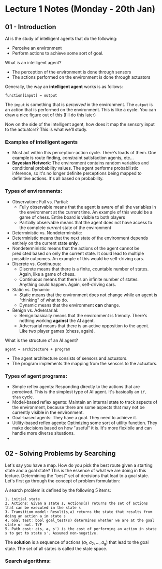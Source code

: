 # Lecture 1 Notes (Monday - 20th Jan)

## 01 - Introduction 

AI is the study of intelligent agents that do the following: 
- Perceive an environment
- Perform actions to achieve some sort of goal.

What is an intelligent agent?
- The perception of the environment is done through sensors
- The actions performed on the environment is done through actuators


Generally, the way an **intelligent agent** works is as follows: 

```
function[input] = output
```

The ```input``` is something that is *perceived* in the environment. The ```output``` is an action that is performed on the environment. This is like a cycle. You can draw a nice figure out of this (I'll do this later)

Now on the side of the intelligent agent, how does it map the sensory input to the actuators? This is what we'll study. 

### Examples of intelligent agents
- Most act within this perception-action cycle. There's loads of them. One example is route finding, constraint satisfaction agents, etc...
- **Bayesian Network**: The environment contains random variables and conditional probability values. The agent performs probabilistic inference, so it's no longer definite perceptions being mapped to definitive actions. It's all based on probability.

### Types of **environments**: 
- Observation: Full vs. Partial:
  - Fully observable means that the agent is aware of all the variables in the environment at the current time. An example of this would be a game of chess. Entire board is visible to both players
  - Partially observable means that the agent does not have access to the complete *current* state of the environment
-  Deterministic vs. Nondeterministic:
  - Deterministic means that the next state of the environment depends entirely on the current state **only**.
  - Nondeterministic means that the actions of the agent cannot be predicted based on only the current state. It could lead to multiple possible outcomes. An example of this would be self-driving cars.
- Discrete vs. Continuous:
  - Discrete means that there is a finite, countable number of states. Again, like a game of chess.
  - Continuous means that there is an infinite number of states. Anything could happen. Again, self-driving cars.
- Static vs. Dynamic:
  - Static means that the environment does not change while an agent is "thinking" of what to do.
  - Dynamic means that the environment **can** change.
- Benign vs. Adversarial:
  - Benign basically means that the environment is friendly. There's nothing working **against** the AI agent.
  - Adversarial means that there is an active opposition to the agent. Like two player games (chess, again).
 
What is the structure of an AI agent? 
```
agent = architecture + program
```
- The agent architecture consists of sensors and actuators.
- The program implements the mapping from the sensors to the actuators.

### Types of agent **programs**:
- Simple reflex agents: Responding directly to the actions that are perceived. This is the simplest type of AI agent. It's basically an ```if, then``` cycle.
- Model-based reflex agents: Maintain an internal state to track aspects of the environment, because there are some aspects that may not be currently visible in the environment.
- Goal-based agents: They have a goal. They need to achieve it.
- Utility-based reflex agents: Optimizing some sort of utility function. They make decisions based on how "useful" it is. It's more flexibile and can handle more diverse situations.
- 

## 02 - Solving Problems by Searching
Let's say you have a map. How do you pick the best route given a starting state and a goal state? This is the essence of what we are doing in this lecture. Determining the "best" set of decisions that lead to a goal state. Let's first go through the concept of problem formulation: 

A search problem is defined by the following 5 items: 
```
1. initial state
2. Actions: Given a state s, Actions(s) returns the set of actions that can be executed in the state s
3. Transition model: Result(s,a) returns the state that results from doing an action a in state s
4. Goal test: bool goal_test(s) determines whether we are at the goal state or not. T/F
5. Path cost: c(s, a, s') is the cost of performing an action in state s to get to state s'. Assumed non-negative. 
```
The **solution** is a sequence of actions $(a_1, a_2, ..., a_g)$ that lead to the goal state. The set of all states is called the state space. 

### Search algorithms: 
 

